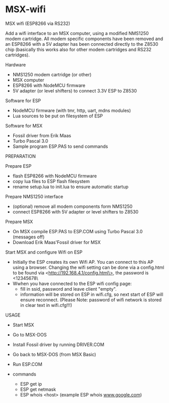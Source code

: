 # MSX-wifi
MSX wifi (ESP8266 via RS232)

Add a wifi interface to an MSX computer, using a modified NMS1250 modem cartridge. 
All modem specific components have been removed and an ESP8266 with a 5V adapter
has been connected directly to the Z8530 chip (basically this works also for other
modem cartridges and RS232 cartridges).

Hardware
- NMS1250 modem cartridge (or other)
- MSX computer
- ESP8266 with NodeMCU firmware
- 5V adapter (or level shifters) to connect 3.3V ESP to Z8530

Software for ESP
- NodeMCU firmware (with tmr, http, uart, mdns modules)
- Lua sources to be put on filesystem of ESP

Software for MSX
- Fossil driver from Erik Maas
- Turbo Pascal 3.0
- Sample program ESP.PAS to send commands

PREPARATION

Prepare ESP
- flash ESP8266 with NodeMCU firmware
- copy lua files to ESP flash filesystem
- rename setup.lua to init.lua to ensure automatic startup

Prepare NMS1250 interface
- (optional) remove all modem components form NMS1250
- connect ESP8266 with 5V adapter or level shifters to Z8530

Prepare MSX
- On MSX compile ESP.PAS to ESP.COM using Turbo Pascal 3.0 (messages off)
- Download Erik Maas'Fossil driver for MSX

Start MSX and configure Wifi on ESP
- Initially the ESP creates its own Wifi AP. You can connect to this AP 
  using a browser. Changing the wifi setting can be done via a config.html
  to be found via \<http://192.168.4.1/config.html\>, the password is
  \<12345678\
- Wwhen you have connected to the ESP wifi config page:
  - fill in ssid, password and leave client "empty".
  - information will be stored on ESP in wifi.cfg, so next start of ESP will
    ensure reconnect. (Please Note: password of wifi network is stored in 
    clear text in wifi.cfg!!!)
  
USAGE
- Start MSX
- Go to MSX-DOS
- Install Fossil driver by running DRIVER.COM
- Go back to MSX-DOS (from MSX Basic)
- Run ESP.COM

- commands
  - ESP get ip
  - ESP get netmask
  - ESP whois \<host\>
    (example ESP whois www.google.com)
    
